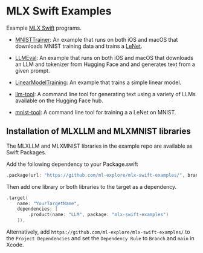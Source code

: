# MLX Swift Examples

Example [MLX Swift](https://github.com/ml-explore/mlx-swift) programs.

- [MNISTTrainer](Applications/MNISTTrainer/README.md): An example that runs on
  both iOS and macOS that downloads MNIST training data and trains a
  [LeNet](https://en.wikipedia.org/wiki/LeNet). 

- [LLMEval](Applications/LLMEval/README.md): An example that runs on both iOS
  and macOS that downloads an LLM and tokenizer from Hugging Face and  and
  generates text from a given prompt. 

- [LinearModelTraining](Tools/LinearModelTraining/README.md): An example that
  trains a simple linear model.

- [llm-tool](Tools/llm-tool/README.md): A command line tool for generating text
  using a variety of LLMs available on the Hugging Face hub.

- [mnist-tool](Tools/mnist-tool/README.md): A command line tool for training a
  a LeNet on MNIST.


## Installation of MLXLLM and MLXMNIST libraries

The MLXLLM and MLXMNIST libraries in the example repo are available as Swift Packages.


Add the following dependency to your Package.swift

```swift  
.package(url: "https://github.com/ml-explore/mlx-swift-examples/", branch: "main"),
```

Then add one library or both libraries to the target as a dependency. 

```swift
.target(
    name: "YourTargetName",
    dependencies: [
        .product(name: "LLM", package: "mlx-swift-examples")
    ]),
```

Alternatively, add `https://github.com/ml-explore/mlx-swift-examples/` to the `Project Dependencies` and set the `Dependency Rule` to `Branch` and `main` in Xcode. 

